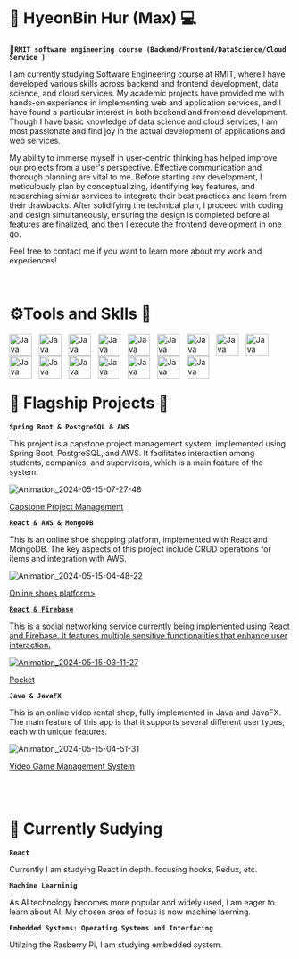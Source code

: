 # :koala: HyeonBin Hur (Max) 💻

**:school:`RMIT software engineering course (Backend/Frontend/DataScience/Cloud Service )`**

I am currently studying Software Engineering course at RMIT, where I have developed various skills across backend and frontend development, data science, and cloud services. My academic projects have provided me with hands-on experience in implementing web and application services, and I have found a particular interest in both backend and frontend development. Though I have basic knowledge of data science and cloud services, I am most passionate and find joy in the actual development of applications and web services.

My ability to immerse myself in user-centric thinking has helped improve our projects from a user's perspective. Effective communication and thorough planning are vital to me. Before starting any development, I meticulously plan by conceptualizing, identifying key features, and researching similar services to integrate their best practices and learn from their drawbacks. After solidifying the technical plan, I proceed with coding and design simultaneously, ensuring the design is completed before all features are finalized, and then I execute the frontend development in one go.

Feel free to contact me if you want to learn more about my work and experiences!

<br />

# ⚙️Tools and Sklls 🔨
<p>
 
 <img align="left" alt="Java" width="40px" style="padding-right:10px" src="https://cdn.jsdelivr.net/gh/devicons/devicon@latest/icons/cplusplus/cplusplus-original.svg" />       
<img align="left" alt="Java" width="40px" style="padding-right:10px" src="https://cdn.jsdelivr.net/gh/devicons/devicon@latest/icons/java/java-original-wordmark.svg" />
<img align="left" alt="Java" width="40px" style="padding-right:10px" src="https://cdn.jsdelivr.net/gh/devicons/devicon@latest/icons/swift/swift-original.svg" />
<img align="left" alt="Java" width="40px" style="padding-right:10px" src="https://cdn.jsdelivr.net/gh/devicons/devicon@latest/icons/javascript/javascript-original.svg" />
<img align="left" alt="Java" width="40px" style="padding-right:10px" src="https://cdn.jsdelivr.net/gh/devicons/devicon@latest/icons/html5/html5-original.svg" />
<img align="left" alt="Java" width="40px" style="padding-right:10px" src="https://cdn.jsdelivr.net/gh/devicons/devicon@latest/icons/css3/css3-original.svg" />
<img align="left" alt="Java" width="40px" style="padding-right:10px" src="https://cdn.jsdelivr.net/gh/devicons/devicon@latest/icons/tailwindcss/tailwindcss-original.svg" />
<img align="left" alt="Java" width="40px" style="padding-right:10px" src="https://cdn.jsdelivr.net/gh/devicons/devicon@latest/icons/bootstrap/bootstrap-original-wordmark.svg" />
<img align="left" alt="Java" width="40px" style="padding-right:10px" src="https://cdn.jsdelivr.net/gh/devicons/devicon@latest/icons/react/react-original.svg" />
<img align="left" alt="Java" width="40px" style="padding-right:10px" src="https://cdn.jsdelivr.net/gh/devicons/devicon@latest/icons/postgresql/postgresql-original.svg" />       
<img align="left" alt="Java" width="40px" style="padding-right:10px" src="https://cdn.jsdelivr.net/gh/devicons/devicon@latest/icons/firebase/firebase-original-wordmark.svg" />
<img align="left" alt="Java" width="40px" style="padding-right:10px" src="https://cdn.jsdelivr.net/gh/devicons/devicon@latest/icons/amazonwebservices/amazonwebservices-original-wordmark.svg" />
<img align="left" alt="Java" width="40px" style="padding-right:10px" src="https://cdn.jsdelivr.net/gh/devicons/devicon@latest/icons/androidstudio/androidstudio-original-wordmark.svg" />
<img align="left" alt="Java" width="40px" style="padding-right:10px" src="https://cdn.jsdelivr.net/gh/devicons/devicon@latest/icons/spring/spring-original.svg" />
<img align="left" alt="Java" width="40px" style="padding-right:10px" src="https://cdn.jsdelivr.net/gh/devicons/devicon@latest/icons/jupyter/jupyter-original-wordmark.svg" />
<img align="left" alt="Java" width="40px" style="padding-right:10px" src="https://cdn.jsdelivr.net/gh/devicons/devicon@latest/icons/mysql/mysql-original-wordmark.svg" />
</p>

<br />
<br />
<br />
<br />



# :page_with_curl: Flagship Projects :file_folder:
**`Spring Boot & PostgreSQL & AWS`**

This project is a capstone project management system, implemented using Spring Boot, PostgreSQL, and AWS. It facilitates interaction among students, companies, and supervisors, which is a main feature of the system.

![Animation_2024-05-15-07-27-48](https://github.com/hyeonbinHur/CapstoneProjectManagementSystem/assets/160996936/d9865402-9908-4dca-a282-4de23c425de3)

<a href="https://github.com/hyeonbinHur/CapstoneProjectManagementSystem"> Capstone Project Management </a>

**`React & AWS & MongoDB`**

This is an online shoe shopping platform, implemented with React and MongoDB. The key aspects of this project include CRUD operations for items and integration with AWS.

![Animation_2024-05-15-04-48-22](https://github.com/hyeonbinHur/CapstoneProjectManagementSystem/assets/160996936/f7b301bd-81e8-489d-b460-28f3a9b86db3)

<a href="https://github.com/hyeonbinHur/onlineShoppingWebService"> Online shoes platform>

**`React & Firebase`**

This is a social networking service currently being implemented using React and Firebase. It features multiple sensitive functionalities that enhance user interaction.

![Animation_2024-05-15-03-11-27](https://github.com/hyeonbinHur/hyeonbinHur/assets/160996936/d0e2c8e0-7162-4778-b93e-7a836c3a7677)

<a href="https://github.com/hyeonbinHur/DDock-DDock">Pocket</a>


**`Java & JavaFX`**

This is an online video rental shop, fully implemented in Java and JavaFX. The main feature of this app is that it supports several different user types, each with unique features.

![Animation_2024-05-15-04-51-31](https://github.com/hyeonbinHur/CapstoneProjectManagementSystem/assets/160996936/c4136c8c-4ce8-428b-8449-7a5558f86654)


<a href="https://github.com/hyeonbinHur/VideoGameManagement">Video Game Management System</a>



<br />
<br />



# :seedling: Currently Sudying

**`React`**

Currently I am studying React in depth. focusing hooks, Redux, etc.




**`Machine Learninig`**

As AI technology becomes more popular and widely used, I am eager to learn about AI. My chosen area of focus is now machine laerning.

**`Embedded Systems: Operating Systems and Interfacing`**

Utilzing the Rasberry Pi, I am studying embedded system.


          
          
                   
          
          
          
          
          

